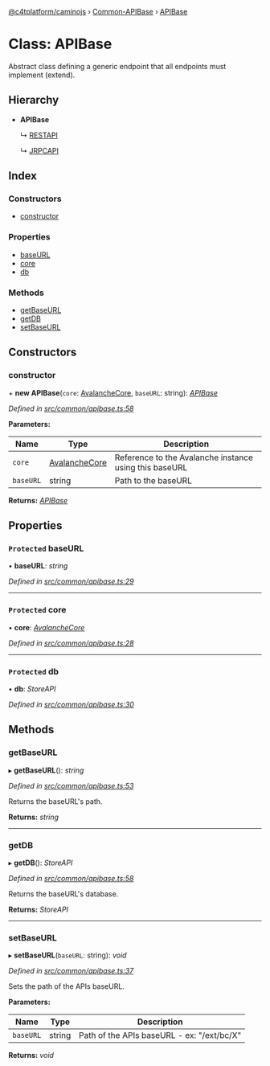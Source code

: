 [@c4tplatform/caminojs](../api.md) › [Common-APIBase](../modules/common_apibase.md) › [APIBase](common_apibase.apibase.md)

# Class: APIBase

Abstract class defining a generic endpoint that all endpoints must implement (extend).

## Hierarchy

* **APIBase**

  ↳ [RESTAPI](common_restapi.restapi.md)

  ↳ [JRPCAPI](common_jrpcapi.jrpcapi.md)

## Index

### Constructors

* [constructor](common_apibase.apibase.md#constructor)

### Properties

* [baseURL](common_apibase.apibase.md#protected-baseurl)
* [core](common_apibase.apibase.md#protected-core)
* [db](common_apibase.apibase.md#protected-db)

### Methods

* [getBaseURL](common_apibase.apibase.md#getbaseurl)
* [getDB](common_apibase.apibase.md#getdb)
* [setBaseURL](common_apibase.apibase.md#setbaseurl)

## Constructors

###  constructor

\+ **new APIBase**(`core`: [AvalancheCore](avalanchecore.avalanchecore-1.md), `baseURL`: string): *[APIBase](common_apibase.apibase.md)*

*Defined in [src/common/apibase.ts:58](https://github.com/chain4travel/caminojs/blob/8077d740/src/common/apibase.ts#L58)*

**Parameters:**

Name | Type | Description |
------ | ------ | ------ |
`core` | [AvalancheCore](avalanchecore.avalanchecore-1.md) | Reference to the Avalanche instance using this baseURL |
`baseURL` | string | Path to the baseURL  |

**Returns:** *[APIBase](common_apibase.apibase.md)*

## Properties

### `Protected` baseURL

• **baseURL**: *string*

*Defined in [src/common/apibase.ts:29](https://github.com/chain4travel/caminojs/blob/8077d740/src/common/apibase.ts#L29)*

___

### `Protected` core

• **core**: *[AvalancheCore](avalanchecore.avalanchecore-1.md)*

*Defined in [src/common/apibase.ts:28](https://github.com/chain4travel/caminojs/blob/8077d740/src/common/apibase.ts#L28)*

___

### `Protected` db

• **db**: *StoreAPI*

*Defined in [src/common/apibase.ts:30](https://github.com/chain4travel/caminojs/blob/8077d740/src/common/apibase.ts#L30)*

## Methods

###  getBaseURL

▸ **getBaseURL**(): *string*

*Defined in [src/common/apibase.ts:53](https://github.com/chain4travel/caminojs/blob/8077d740/src/common/apibase.ts#L53)*

Returns the baseURL's path.

**Returns:** *string*

___

###  getDB

▸ **getDB**(): *StoreAPI*

*Defined in [src/common/apibase.ts:58](https://github.com/chain4travel/caminojs/blob/8077d740/src/common/apibase.ts#L58)*

Returns the baseURL's database.

**Returns:** *StoreAPI*

___

###  setBaseURL

▸ **setBaseURL**(`baseURL`: string): *void*

*Defined in [src/common/apibase.ts:37](https://github.com/chain4travel/caminojs/blob/8077d740/src/common/apibase.ts#L37)*

Sets the path of the APIs baseURL.

**Parameters:**

Name | Type | Description |
------ | ------ | ------ |
`baseURL` | string | Path of the APIs baseURL - ex: "/ext/bc/X"  |

**Returns:** *void*
